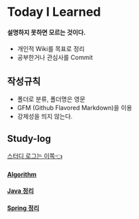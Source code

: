 # Today I Learned
#### 설명하지 못하면 모르는 것이다.
- 개인적 Wiki를 목표로 정리
- 공부한거나 관심사를 Commit

## 작성규칙
- 폴더로 분류, 폴더명은 영문
- GFM (Github Flavored Markdown)을 이용
- 강제성을 띄지 않는다.

## Study-log
[스터디 로그는 이쪽:point_left:](https://sehajyang.github.io/logs/2018/06/26/study-log.html)

#### [Algorithm](https://github.com/yunjey0/TIL/tree/master/Algorithm/src/baekjoonStudy)

#### [Java 정리](https://github.com/yunjey0/TIL/tree/master/Java)

#### [Spring 정리](https://github.com/yunjey0/TIL/blob/master/Spring)

